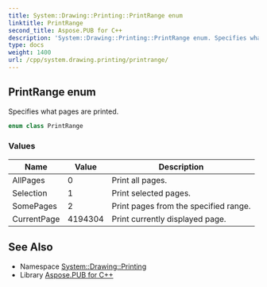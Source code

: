 ```yaml
---
title: System::Drawing::Printing::PrintRange enum
linktitle: PrintRange
second_title: Aspose.PUB for C++
description: 'System::Drawing::Printing::PrintRange enum. Specifies what pages are printed in C++.'
type: docs
weight: 1400
url: /cpp/system.drawing.printing/printrange/
---
```

## PrintRange enum


Specifies what pages are printed.

```cpp
enum class PrintRange
```

### Values

| Name | Value | Description |
| --- | --- | --- |
| AllPages | 0 | Print all pages. |
| Selection | 1 | Print selected pages. |
| SomePages | 2 | Print pages from the specified range. |
| CurrentPage | 4194304 | Print currently displayed page. |

## See Also

* Namespace [System::Drawing::Printing](../)
* Library [Aspose.PUB for C++](../../)

